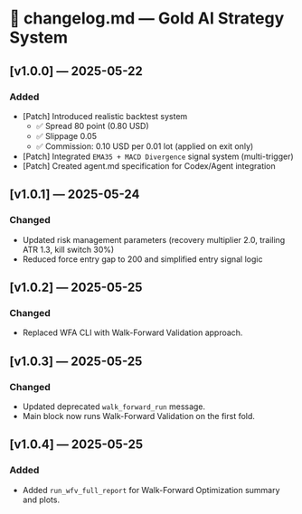 # 📘 changelog.md — Gold AI Strategy System

## [v1.0.0] — 2025-05-22
### Added
- [Patch] Introduced realistic backtest system
  - ✅ Spread 80 point (0.80 USD)
  - ✅ Slippage 0.05
  - ✅ Commission: 0.10 USD per 0.01 lot (applied on exit only)
- [Patch] Integrated `EMA35 + MACD Divergence` signal system (multi-trigger)
- [Patch] Created agent.md specification for Codex/Agent integration

## [v1.0.1] — 2025-05-24
### Changed
- Updated risk management parameters (recovery multiplier 2.0, trailing ATR 1.3, kill switch 30%)
- Reduced force entry gap to 200 and simplified entry signal logic

## [v1.0.2] — 2025-05-25
### Changed
- Replaced WFA CLI with Walk-Forward Validation approach.

## [v1.0.3] — 2025-05-25
### Changed
- Updated deprecated `walk_forward_run` message.
- Main block now runs Walk-Forward Validation on the first fold.

## [v1.0.4] — 2025-05-25
### Added
- Added `run_wfv_full_report` for Walk-Forward Optimization summary and plots.

